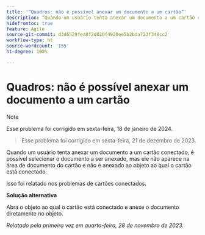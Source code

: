 ```yaml
---
title: '“Quadros: não é possível anexar um documento a um cartão”'
description: “Quando um usuário tenta anexar um documento a um cartão conectado, é possível selecionar o documento a ser anexado, mas ele não aparece na área de documento do cartão e não é anexado ao objeto ao qual o cartão está conectado.”
hidefromtoc: true
feature: Agile
source-git-commit: d3d6529fea8f2d020f4920ee5b2bda723f348cc2
workflow-type: ht
source-wordcount: '155'
ht-degree: 100%

---
```



# Quadros: não é possível anexar um documento a um cartão

>[!NOTE]
>
>Esse problema foi corrigido em sexta-feira, 18 de janeiro de 2024.

<!--WF and WFP TOCs-->

>Esse problema foi corrigido em sexta-feira, 21 de dezembro de 2023.

Quando um usuário tenta anexar um documento a um cartão conectado, é possível selecionar o documento a ser anexado, mas ele não aparece na área de documento do cartão e não é anexado ao objeto ao qual o cartão está conectado.

Isso foi relatado nos problemas de cartões conectados.

**Solução alternativa**

Abra o objeto ao qual o cartão está conectado e anexe o documento diretamente no objeto.

_Relatado pela primeira vez em quarta-feira, 28 de novembro de 2023._
